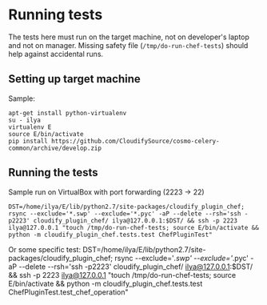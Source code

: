 Running tests
=============

The tests here must run on the target machine, not on developer's laptop and not on manager.
Missing safety file (`/tmp/do-run-chef-tests`) should help against accidental runs.


Setting up target machine
-------------------------

Sample:

    apt-get install python-virtualenv
    su - ilya
    virtualenv E
    source E/bin/activate
    pip install https://github.com/CloudifySource/cosmo-celery-common/archive/develop.zip

Running the tests
-----------------

Sample run on VirtualBox with port forwarding (2223 -> 22)

    DST=/home/ilya/E/lib/python2.7/site-packages/cloudify_plugin_chef; rsync --exclude='*.swp' --exclude='*.pyc' -aP --delete --rsh='ssh -p2223' cloudify_plugin_chef/ ilya@127.0.0.1:$DST/ && ssh -p 2223 ilya@127.0.0.1 "touch /tmp/do-run-chef-tests; source E/bin/activate && python -m cloudify_plugin_chef.tests.test ChefPluginTest"

Or some specific test:
    DST=/home/ilya/E/lib/python2.7/site-packages/cloudify_plugin_chef; rsync --exclude='*.swp' --exclude='*.pyc' -aP --delete --rsh='ssh -p2223' cloudify_plugin_chef/ ilya@127.0.0.1:$DST/ && ssh -p 2223 ilya@127.0.0.1 "touch /tmp/do-run-chef-tests; source E/bin/activate && python -m cloudify_plugin_chef.tests.test ChefPluginTest.test_chef_operation"
